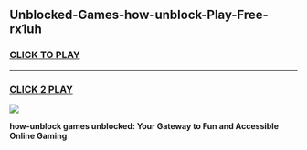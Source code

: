 
## Unblocked-Games-how-unblock-Play-Free-rx1uh
<h3>
<a href="https://premium76.site?title=how-unblock&ref=18A1">CLICK TO PLAY</a></h3>
<hr>

<h3>
<a href="https://premium76.site?title=how-unblock&ref=18A1">CLICK 2 PLAY</a>
  
</h3>

<a href="https://premium76.site?title=how-unblock&ref=18A1"><img src="https://clearcache.store/games.png"></a>


**how-unblock games unblocked: Your Gateway to Fun and Accessible Online Gaming**
